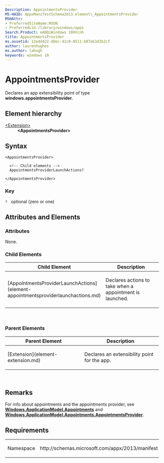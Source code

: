 ```yaml
---
Description: AppointmentsProvider
MS-HAID: AppxManifestSchema2013.element\_AppointmentsProvider
MSHAttr:
- PreferredSiteName:MSDN
- PreferredLib:/library/windows/apps
Search.Product: eADQiWindows 10XVcnh
title: AppointmentsProvider
ms.assetid: 12e4d422-dbbc-41c0-8511-b87eb343b2cf
author: laurenhughes
ms.author: lahugh
keywords: windows 10
---
```


# AppointmentsProvider




Declares an app extensibility point of type **windows.appointmentsProvider**.

## Element hierarchy

<dl>
<dt><a href="element-extension.md">&lt;Extension&gt;</a></dt>
<dd><b>&lt;AppointmentsProvider&gt;</b></dd>
</dl>

## Syntax

``` syntax
<AppointmentsProvider>

  <!-- Child elements -->
  AppointmentsProviderLaunchActions?

</AppointmentsProvider>
```

### Key

`?`   optional (zero or one)

## Attributes and Elements


### Attributes

None.

### Child Elements

<table>
<colgroup>
<col width="50%" />
<col width="50%" />
</colgroup>
<thead>
<tr class="header">
<th>Child Element</th>
<th>Description</th>
</tr>
</thead>
<tbody>
<tr class="odd">
<td>[AppointmentsProviderLaunchActions](element-appointmentsproviderlaunchactions.md)</td>
<td><p>Declares actions to take when a appointment is launched.</p></td>
</tr>
</tbody>
</table>

 

### Parent Elements

<table>
<colgroup>
<col width="50%" />
<col width="50%" />
</colgroup>
<thead>
<tr class="header">
<th>Parent Element</th>
<th>Description</th>
</tr>
</thead>
<tbody>
<tr class="odd">
<td>[Extension](element-extension.md)</td>
<td><p>Declares an extensibility point for the app.</p></td>
</tr>
</tbody>
</table>

 

## Remarks

For info about appointments and the appointments provider, see [**Windows.ApplicationModel.Appointments**](https://msdn.microsoft.com/library/windows/apps/dn263359) and [**Windows.ApplicationModel.Appointments.AppointmentsProvider**](https://msdn.microsoft.com/library/windows/apps/dn297284).

## Requirements

<table>
<colgroup>
<col width="50%" />
<col width="50%" />
</colgroup>
<tbody>
<tr class="odd">
<td><p>Namespace</p></td>
<td><p>http://schemas.microsoft.com/appx/2013/manifest</p></td>
</tr>
</tbody>
</table>

 

 



